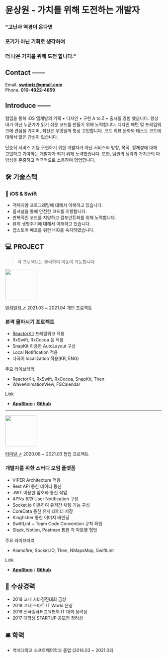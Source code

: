 # 윤상원 - 가치를 위해 도전하는 개발자

### "고난과 역경이 온다면    
### 포기가 아닌 기회로 생각하여    
### 더 나은 가치를 위해 도전 합니다."    

## Contact ——

Email. **swdoriz@gmail.com**   
Phone. **010-4922-4859**


## Introduce ——
협업을 통해 iOS 앱개발의 기획 • 디자인 • 구현 A to Z • 출시를 경험 했습니다.
항상 내가 아닌 누군가가 읽기 쉬운 코드를 만들기 위해 노력합니다.
디자인 패턴 및 프레임워크에 관심을 가지며, 최선은 무엇일까 항상 고민합니다.
코드 리뷰 문화와 테스트 코드에 대해서 많은 관심이 있습니다.

단순히 서비스 기능 구현하기 위한 개발자가 아닌 서비스의 방향, 목적, 정체성에 대해 고민하고 기여하는 개발자가 되기 위해 노력했습니다. 또한, 팀원의 생각과 가치관의 다양성을 존중하고 적극적으로 소통하며 협업합니다.

## 🛠 기술스택


### 🔸 iOS  & Swift

- 객체지향 프로그래밍에 대해서 이해하고 있습니다.
- 옵셔널을 통해 안전한 코드를 지향합니다.
- 반복적인 코드를 지양하고 컴포넌트화를 위해 노력합니다.
- 뷰의 생명주기에 대해서 이해하고 있습니다.
- 앱스토어 배포를 위한 HIG를 숙지하였습니다.

## 💻 PROJECT

> 각 프로젝트는 클릭하여 이동이 가능합니다.

<img src="https://user-images.githubusercontent.com/59601439/120795204-24d8d380-c574-11eb-9f48-169dbdf53ed2.png" width=100>

[벌컥벌컥 ➚](https://www.notion.so/8da0c673f48a42889e791e35224c0eed)
2021.03 ~ 2021.04
개인 프로젝트

### 본격 물마시기 프로젝트

- [ReactorKit](https://github.com/ReactorKit/ReactorKit) 프레임워크 적용
- RxSwift, RxCocoa 등 적용
- SnapKit 이용한 AutoLayout 구성
- Local Notification 적용
- 다국어 localization 적용(KR, ENG)

주요 라이브러리

- ReactorKit, RxSwift, RxCocoa, SnapKit, Then
- WaveAnimationView, FSCalendar

Link

- [**AppStore**](https://apps.apple.com/kr/app/%EB%B2%8C%EC%BB%A5%EB%B2%8C%EC%BB%A5/id1563673158) / [**Github**](https://github.com/feelsodev/DrinkSomeWater)  
  
--- 

<img src="https://user-images.githubusercontent.com/59601439/120795194-230f1000-c574-11eb-81a0-b302f4a19020.png" width=100>

[터미널 ➚](https://www.notion.so/c30f673f095243f7a594c0b4459af00c)
2020.08 ~ 2021.03
협업 프로젝트

### 개발자를 위한 스터디 모임 플랫폼

- VIPER Architecture 적용
- Rest API 통한 데이터 통신
- JWT 이용한 암호화 통신 작업
- APNs 통한 User Notification 구성
- Socket.io 이용하여 유저간 채팅 기능 구성
- CoreData 통한 유저 데이터 저장
- Kingfisher 통한 이미지 바인딩
- SwiftLint + Team Code Convention 규칙 확립
- Slack, Notion, Postman 통한 각 파트별 협업

주요 라이브러리

- Alamofire, Socket.IO, Then, NMapsMap, SwiftLint

Link
- [**AppStore**](https://apps.apple.com/app/id1557178596) / [**Github**](https://github.com/iron-mental/americano)

## 🏅 수상경력
- 2018 교내 자바경진대회 금상
- 2018 교내 스마트 IT World 은상
- 2018 전국컴퓨터교육협회 IT 대회 장려상
- 2017 대학생 STARTUP 공모전 장려상

## 🛎 학력
- 백석대학교 소프트웨어학과 졸업 (2014.03 ~ 2021.02)
